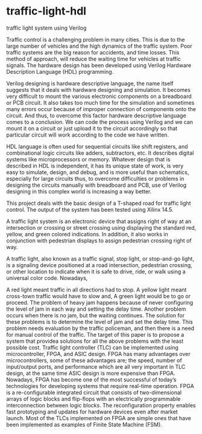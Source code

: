 # traffic-light-hdl
traffic light system using Verilog

Traffic control is a challenging problem in many cities. This is due to the large number of vehicles and the high dynamics of the traffic system. Poor traffic systems are the big reason for accidents, and time losses. This method of approach, will reduce the waiting time for vehicles at traffic signals. The hardware design has been developed using Verilog Hardware Description Language (HDL) programming.

Verilog designing is hardware descriptive language, the name itself suggests that it deals with hardware designing and simulation. It becomes very difficult to mount the various electronic components on a breadboard or PCB circuit. It also takes too much time for the simulation and sometimes many errors occur because of improper connection of components onto the circuit. And thus, to overcome this factor hardware descriptive language comes to a conclusion. We can code the process using Verilog and we can mount it on a circuit or just upload it to the circuit accordingly so that particular circuit will work according to the code we have written.

HDL language is often used for sequential circuits like shift registers, and combinational logic circuits like adders, subtractors, etc. It describes digital systems like microprocessors or memory. Whatever design that is described in HDL is independent, it has its unique state of work, is very easy to simulate, design, and debug, and is more useful than schematics, especially for large circuits thus, to overcome difficulties or problems in designing the circuits manually with breadboard and PCB, use of Verilog designing in this complex world is increasing a way better.

This project deals with the basic design of a T-shaped road for traffic light control. The output of the system has been tested using Xilinx 14.5.

A traffic light system is an electronic device that assigns right of way at an intersection or crossing or street crossing using displaying the standard red, yellow, and green colored indications. In addition, it also works in conjunction with pedestrian displays to assign pedestrian crossing right of way.

A traffic light, also known as a traffic signal, stop light, or stop-and-go light, is a signaling device positioned at a road intersection, pedestrian crossing, or other location to indicate when it is safe to drive, ride, or walk using a universal color code. Nowadays,

A red light meant traffic in all directions had to stop.
A yellow light meant cross-town traffic would have to slow and,
A green light would be to go or proceed.
The problem of heavy jam happens because of never configuring the level of jam in each way and setting the delay time. Another problem occurs when there is no jam, but the waiting continues. The solution for these problems is to determine the level of jam and set the delay time. This problem needs evaluation by the traffic policeman, and then there is a need for manual control of the traffic. The target of this paper is to propose a system that providea  solutions for all the above problems with the least possible cost. Traffic light controller (TLC) can be implemented using microcontroller, FPGA, and ASIC design. FPGA has many advantages over microcontrollers, some of these advantages are; the speed, number of input/output ports, and performance which are all very important in TLC design, at the same time ASIC design is more expensive than FPGA. Nowadays, FPGA has become one of the most successful of today’s technologies for developing systems that require real-time operation. FPGA is a re-configurable integrated circuit that consists of two-dimensional arrays of logic blocks and flip-flops with an electrically programmable interconnection between logic blocks. The reconfiguration property enables fast prototyping and updates for hardware devices even after market launch. Most of the TLCs implemented on FPGA are simple ones that have been implemented as examples of Finite State Machine (FSM).

